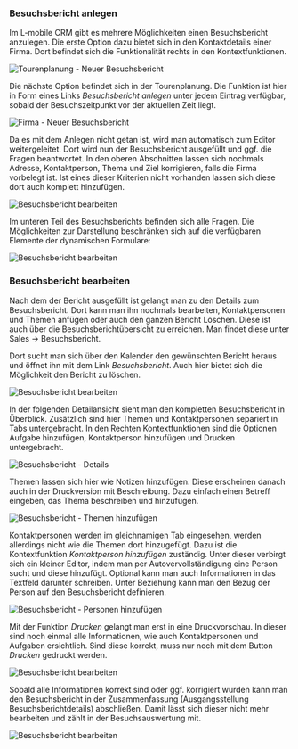### Besuchsbericht anlegen

Im L-mobile CRM gibt es mehrere Möglichkeiten einen Besuchsbericht anzulegen. Die erste Option dazu bietet sich in den Kontaktdetails einer Firma. Dort befindet sich die Funktionalität rechts in den Kontextfunktionen.

![Tourenplanung - Neuer Besuchsbericht](img/visitreport_visitreport/visitreport_from_company.png "Tourenplanung - Neuer Besuchsbericht")

Die nächste Option befindet sich in der Tourenplanung. Die Funktion ist hier in Form eines Links _Besuchsbericht anlegen_ unter jedem Eintrag verfügbar, sobald der Besuchszeitpunkt vor der aktuellen Zeit liegt.

![Firma - Neuer Besuchsbericht](img/visitreport_visitreport/visitreport_from_tour.png "Firma - Neuer Besuchsbericht")

Da es mit dem Anlegen nicht getan ist, wird man automatisch zum Editor weitergeleitet. Dort wird nun der Besuchsbericht ausgefüllt und ggf. die Fragen beantwortet. In den oberen Abschnitten lassen sich nochmals Adresse, Kontaktperson, Thema und Ziel korrigieren, falls die Firma vorbelegt ist. Ist eines dieser Kriterien nicht vorhanden lassen sich diese dort auch komplett hinzufügen.

![Besuchsbericht bearbeiten](img/visitreport_visitreport/visitreport_editor_body_1.png "Besuchsbericht bearbeiten")

Im unteren Teil des Besuchsberichts befinden sich alle Fragen. Die Möglichkeiten zur Darstellung beschränken sich auf die verfügbaren Elemente der dynamischen Formulare:

![Besuchsbericht bearbeiten](img/visitreport_visitreport/visitreport_editor_body_2.png "Besuchsbericht bearbeiten")

### Besuchsbericht bearbeiten

Nach dem der Bericht ausgefüllt ist gelangt man zu den Details zum Besuchsbericht. Dort kann man ihn nochmals bearbeiten, Kontaktpersonen und Themen anfügen oder auch den ganzen Bericht Löschen.
Diese ist auch über die Besuchsberichtübersicht zu erreichen. Man findet diese unter Sales -> Besuchsbericht.

Dort sucht man sich über den Kalender den gewünschten Bericht heraus und öffnet ihn mit dem Link _Besuchsbericht_. Auch hier bietet sich die Möglichkeit den Bericht zu löschen.

![Besuchsbericht bearbeiten](img/visitreport_visitreport/visitreport_edit.png "Besuchsbericht bearbeiten")

In der folgenden Detailansicht sieht man den kompletten Besuchsbericht in Überblick. Zusätzlich sind hier Themen und Kontaktpersonen separiert in Tabs untergebracht. In den Rechten Kontextfunktionen sind die Optionen Aufgabe hinzufügen, Kontaktperson hinzufügen und Drucken untergebracht.

![Besuchsbericht - Details](img/visitreport_visitreport/visitreport_details.png "Besuchsbericht - Details")

Themen lassen sich hier wie Notizen hinzufügen. Diese erscheinen danach auch in der Druckversion mit Beschreibung. Dazu einfach einen Betreff eingeben, das Thema beschreiben und hinzufügen.

![Besuchsbericht - Themen hinzufügen](img/visitreport_visitreport/visitreport_details_notes.png "Besuchsbericht - Themen hinzufügen")

Kontaktpersonen werden im gleichnamigen Tab eingesehen, werden allerdings nicht wie die Themen dort hinzugefügt. Dazu ist die Kontextfunktion _Kontaktperson hinzufügen_ zuständig. Unter dieser verbirgt sich ein kleiner Editor, indem man per Autovervollständigung eine Person sucht und diese hinzufügt. Optional kann man auch Informationen in das Textfeld darunter schreiben. Unter Beziehung kann man den Bezug der Person auf den Besuchsbericht definieren.

![Besuchsbericht - Personen hinzufügen](img/visitreport_visitreport/visitreport_details_person.png "Besuchsbericht - Personen hinzufügen")

Mit der Funktion _Drucken_ gelangt man erst in eine Druckvorschau. In dieser sind noch einmal alle Informationen, wie auch Kontaktpersonen und Aufgaben ersichtlich. Sind diese korrekt, muss nur noch mit dem Button _Drucken_ gedruckt werden.

![Besuchsbericht bearbeiten](img/visitreport_visitreport/visitreport_print_preview.png "Besuchsbericht bearbeiten")

Sobald alle Informationen korrekt sind oder ggf. korrigiert wurden kann man den Besuchsbericht in der Zusammenfassung (Ausgangsstellung Besuchsberichtdetails) abschließen. Damit lässt sich dieser nicht mehr bearbeiten und zählt in der Besuchsauswertung mit.

![Besuchsbericht bearbeiten](img/visitreport_visitreport/visitreport_close.png "Besuchsbericht bearbeiten")
